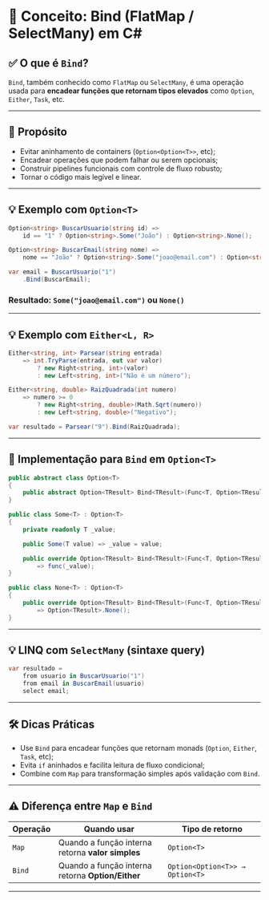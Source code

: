 
# 🔄 Conceito: Bind (FlatMap / SelectMany) em C#

## ✅ O que é `Bind`?

`Bind`, também conhecido como `FlatMap` ou `SelectMany`, é uma operação usada para **encadear funções que retornam tipos elevados** como `Option`, `Either`, `Task`, etc.

---

## 🎯 Propósito

- Evitar aninhamento de containers (`Option<Option<T>>`, etc);
- Encadear operações que podem falhar ou serem opcionais;
- Construir pipelines funcionais com controle de fluxo robusto;
- Tornar o código mais legível e linear.

---

## 💡 Exemplo com `Option<T>`

```csharp
Option<string> BuscarUsuario(string id) =>
    id == "1" ? Option<string>.Some("João") : Option<string>.None();

Option<string> BuscarEmail(string nome) =>
    nome == "João" ? Option<string>.Some("joao@email.com") : Option<string>.None();

var email = BuscarUsuario("1")
    .Bind(BuscarEmail);
```

### Resultado: `Some("joao@email.com")` ou `None()`

---

## 💡 Exemplo com `Either<L, R>`

```csharp
Either<string, int> Parsear(string entrada)
    => int.TryParse(entrada, out var valor)
        ? new Right<string, int>(valor)
        : new Left<string, int>("Não é um número");

Either<string, double> RaizQuadrada(int numero)
    => numero >= 0
        ? new Right<string, double>(Math.Sqrt(numero))
        : new Left<string, double>("Negativo");

var resultado = Parsear("9").Bind(RaizQuadrada);
```

---

## 🧱 Implementação para `Bind` em `Option<T>`

```csharp
public abstract class Option<T>
{
    public abstract Option<TResult> Bind<TResult>(Func<T, Option<TResult>> func);
}

public class Some<T> : Option<T>
{
    private readonly T _value;

    public Some(T value) => _value = value;

    public override Option<TResult> Bind<TResult>(Func<T, Option<TResult>> func)
        => func(_value);
}

public class None<T> : Option<T>
{
    public override Option<TResult> Bind<TResult>(Func<T, Option<TResult>> func)
        => Option<TResult>.None();
}
```

---

## 💡 LINQ com `SelectMany` (sintaxe query)

```csharp
var resultado = 
    from usuario in BuscarUsuario("1")
    from email in BuscarEmail(usuario)
    select email;
```

---

## 🛠️ Dicas Práticas

- Use `Bind` para encadear funções que retornam monads (`Option`, `Either`, `Task`, etc);
- Evita `if` aninhados e facilita leitura de fluxo condicional;
- Combine com `Map` para transformação simples após validação com `Bind`.

---

## ⚠️ Diferença entre `Map` e `Bind`

| Operação | Quando usar                                     | Tipo de retorno        |
|----------|--------------------------------------------------|------------------------|
| `Map`    | Quando a função interna retorna **valor simples** | `Option<T>`            |
| `Bind`   | Quando a função interna retorna **Option/Either** | `Option<Option<T>> → Option<T>` |

---

